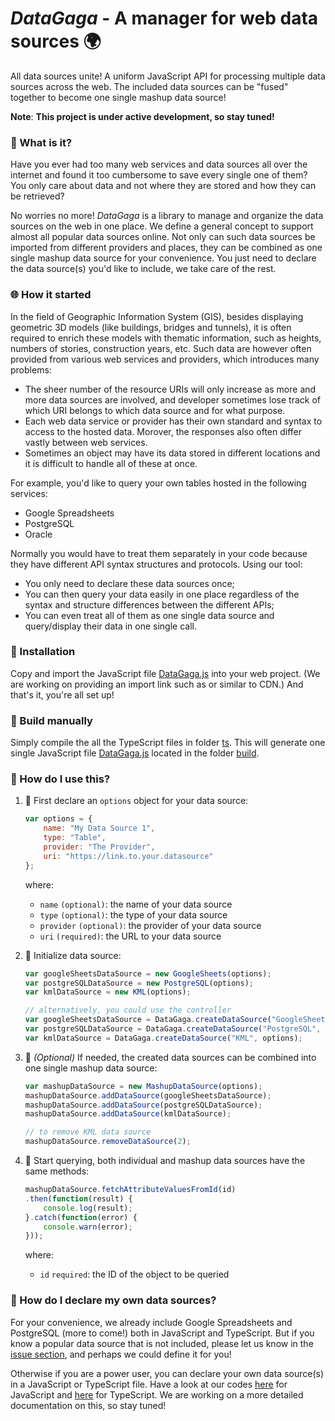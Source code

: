 # ***DataGaga*** - A manager for web data sources :earth_africa:
All data sources unite! 
A uniform JavaScript API for processing multiple data sources across the web.
The included data sources can be "fused" together to become one single mashup data source!

**Note**: **This project is under active development, so stay tuned!**

### :gift: What is it?
Have you ever had too many web services and data sources all over the internet 
and found it too cumbersome to save every single one of them?
You only care about data and not where they are stored and how they can be retrieved?

No worries no more! *DataGaga* is a library to manage and organize the 
data sources on the web in one place. 
We define a general concept to support almost all popular data sources online. 
Not only can such data sources be imported from different providers and places, 
they can be combined as one single mashup data source for your convenience.
You just need to declare the data source(s) you'd like to include, we take care of the rest.

### :globe_with_meridians: How it started
In the field of Geographic Information System (GIS), besides displaying geometric 3D models (like buildings, bridges and tunnels),
it is often required to enrich these models with thematic information,
such as heights, numbers of stories, construction years, etc.
Such data are however often provided from various web services and providers,
which introduces many problems:
+ The sheer number of the resource URIs will only increase as more and more data sources are involved,
and developer sometimes lose track of which URI belongs to which data source and for what purpose.
+ Each web data service or provider has their own standard and syntax to access to the hosted data.
Morover, the responses also often differ vastly between web services.
+ Sometimes an object may have its data stored in different locations
and it is difficult to handle all of these at once.   

For example, you'd like to query your own tables hosted in the following services:
+ Google Spreadsheets
+ PostgreSQL
+ Oracle

Normally you would have to treat them separately in your code because 
they have different API syntax structures and protocols.
Using our tool: 
+ You only need to declare these data sources once;
+ You can then query your data easily in one place regardless of the syntax 
and structure differences between the different APIs;
+ You can even treat all of them as one single data source and query/display their data in one single call.

### :electric_plug: Installation

Copy and import the JavaScript file [DataGaga.js](build/DataGaga.js) into your web project. 
(We are working on providing an import link such as or similar to CDN.) And that's it, you're all set up!

### :hammer: Build manually
Simply compile the all the TypeScript files in folder [ts](src/ts). 
This will generate one single JavaScript file [DataGaga.js](build/DataGaga.js) located in the folder [build](build). 

[comment]: <> (TODO Provide a CDN link.)

### :monkey: How do I use this?
1. :seedling: First declare an ``options`` object for your data source:
    ```javascript
    var options = {
        name: "My Data Source 1",
        type: "Table",
        provider: "The Provider",
        uri: "https://link.to.your.datasource"
    };
    ```
    where:
    + ``name`` ``(optional)``: the name of your data source 
    + ``type`` ``(optional)``: the type of your data source
    + ``provider`` ``(optional)``: the provider of your data source
    + ``uri`` ``(required)``: the URL to your data source

    [comment]: <> (TODO Provide a more detailed documentation on the options.)

1. :herb: Initialize data source:
   ```javascript
   var googleSheetsDataSource = new GoogleSheets(options);
   var postgreSQLDataSource = new PostgreSQL(options);
   var kmlDataSource = new KML(options);
   
   // alternatively, you could use the controller
   var googleSheetsDataSource = DataGaga.createDataSource("GoogleSheets", options);
   var postgreSQLDataSource = DataGaga.createDataSource("PostgreSQL", options);
   var kmlDataSource = DataGaga.createDataSource("KML", options);
   ```
   
   [comment]: <> (TODO Provide a more detailed documentation on the parameters of the constructors.)

1. :palm_tree: *(Optional)* If needed, the created data sources can be combined into one single mashup data source:
   ```javascript
   var mashupDataSource = new MashupDataSource(options);
   mashupDataSource.addDataSource(googleSheetsDataSource);
   mashupDataSource.addDataSource(postgreSQLDataSource);
   mashupDataSource.addDataSource(kmlDataSource);
   
   // to remove KML data source
   mashupDataSource.removeDataSource(2);
   ```

1. :tada: Start querying, both individual and mashup data sources have the same methods:
   ```javascript
   mashupDataSource.fetchAttributeValuesFromId(id)
   .then(function(result) {
       console.log(result);
   }.catch(function(error) {
       console.warn(error);
   }));
   ```
    where:
    + ``id`` ``required``: the ID of the object to be queried
    
    [comment]: <> (TODO Provide a more detailed documentation on the structure of the KVPs.)
    
    [comment]: <> (TODO Provide a more detailed documentation on functions responseToKVP and others.)
    
    [comment]: <> (TODO Provide a more detailed documentation on functions queryUsingId and others.)

[comment]: <> (TODO Provide a more detailed documentation on the getCapabilities.)

### :muscle: How do I declare my own data sources?
For your convenience, we already include Google Spreadsheets and PostgreSQL (more to come!) both in JavaScript and TypeScript.
But if you know a popular data source that is not included, please let us know in the 
[issue section](https://github.com/tum-gis/mashup-data-source-service/issues), 
and perhaps we could define it for you!

Otherwise if you are a power user, you can declare your own data source(s) in a JavaScript or TypeScript file. 
Have a look at our codes [here](src/ts/application) for JavaScript and [here](src/ts/application) for TypeScript.
We are working on a more detailed documentation on this, so stay tuned!

[comment]: <> (TODO Provide a more detailed documentation on how to declare own data sources.)


